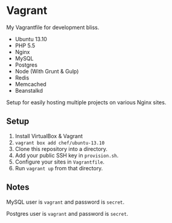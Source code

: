 # Vagrant

My Vagrantfile for development bliss.

- Ubuntu 13.10
- PHP 5.5
- Nginx
- MySQL
- Postgres
- Node (With Grunt & Gulp)
- Redis
- Memcached
- Beanstalkd

Setup for easily hosting multiple projects on various Nginx sites.

## Setup

1. Install VirtualBox & Vagrant
2. `vagrant box add chef/ubuntu-13.10`
3. Clone this repository into a directory.
4. Add your public SSH key in `provision.sh`.
5. Configure your sites in `Vagrantfile`.
6. Run `vagrant up` from that directory.

## Notes

MySQL user is `vagrant` and password is `secret`.

Postgres user is `vagrant` and password is `secret`.
